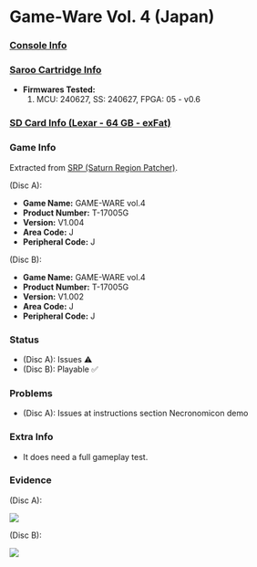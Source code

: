 # Game-Ware Vol. 4 (Japan)

### [Console Info](../../../../../Info/Consoles/VA13/README.md)

### [Saroo Cartridge Info](../../../../../Info/Cartridges/RetroGameParadiseStore/1.32F/README.md)

- <b>Firmwares Tested:</b>
  1. MCU: 240627, SS: 240627, FPGA: 05 - v0.6

### [SD Card Info (Lexar - 64 GB - exFat)](../../../../../Info/SdCards/Lexar/64GB/exfat/README.md)

### Game Info

Extracted from [SRP (Saturn Region Patcher)](https://segaxtreme.net/resources/saturn-region-patcher.81/download).

(Disc A):

- <b>Game Name:</b> GAME-WARE vol.4
- <b>Product Number:</b> T-17005G
- <b>Version:</b> V1.004
- <b>Area Code:</b> J
- <b>Peripheral Code:</b> J

(Disc B):

- <b>Game Name:</b> GAME-WARE vol.4
- <b>Product Number:</b> T-17005G
- <b>Version:</b> V1.002
- <b>Area Code:</b> J
- <b>Peripheral Code:</b> J

### Status

- (Disc A): Issues :warning:
- (Disc B): Playable :white_check_mark:

### Problems

- (Disc A): Issues at instructions section Necronomicon demo

### Extra Info

- It does need a full gameplay test.

### Evidence

(Disc A):

[![](https://img.youtube.com/vi/NVRQQCkkPAI/0.jpg)](https://www.youtube.com/watch?v=NVRQQCkkPAI)

(Disc B):

[![](https://img.youtube.com/vi/Vz7GSlqRrfw/0.jpg)](https://www.youtube.com/watch?v=Vz7GSlqRrfw)
